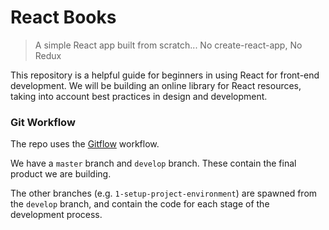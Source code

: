 # React Books
> A simple React app built from scratch... No create-react-app, No Redux

This repository is a helpful guide for beginners in using React for front-end development. We will be building an online library for React resources, taking into account best practices in design and development.

### Git Workflow
The repo uses the [Gitflow](https://www.atlassian.com/git/tutorials/comparing-workflows/gitflow-workflow) workflow. 

We have a `master` branch and `develop` branch. These contain the final product we are building.

The other branches (e.g. `1-setup-project-environment`) are spawned from the `develop` branch, and contain the code for each stage of the development process.
